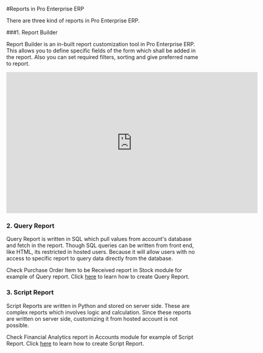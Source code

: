 <!-- add-breadcrumbs -->
#Reports in Pro Enterprise ERP

There are three kind of reports in Pro Enterprise ERP.

###1. Report Builder

Report Builder is an in-built report customization tool in Pro Enterprise ERP. This allows you to define specific fields of the form which shall be added in the report. Also you can set required filters, sorting and give preferred name to report.

<iframe width="660" height="371" src="https://www.youtube.com/embed/y0o5iYZOioU" frameborder="0" allowfullscreen></iframe>

### 2. Query Report

Query Report is written in SQL which pull values from account's database and fetch in the report. Though SQL queries can be written from front end, like HTML, its restricted in hosted users. Because it will allow users with no access to specific report to query data directly from the database.

Check Purchase Order Item to be Received report in Stock module for example of Query report. Click [here](https://frappe.io/docs/user/en/guides/reports-and-printing/how-to-make-query-report.html) to learn how to create Query Report.

### 3. Script Report

Script Reports are written in Python and stored on server side. These are complex reports which involves logic and calculation. Since these reports are written on server side, customizing it from hosted account is not possible. 

Check Financial Analytics report in Accounts module for example of Script Report. Click [here](https://frappe.io/docs/user/en/guides/reports-and-printing/how-to-make-script-reports.html) to learn how to create Script Report.

<!-- markdown --> 